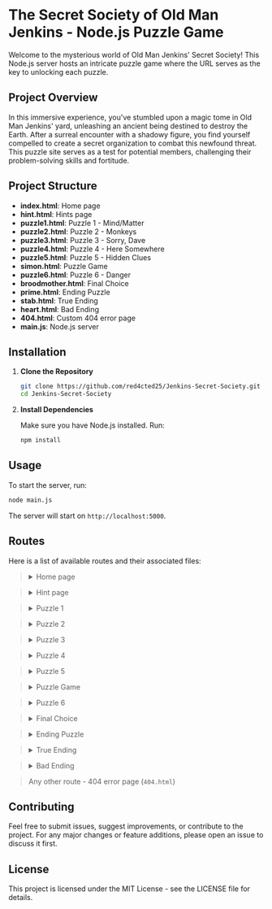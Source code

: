 # The Secret Society of Old Man Jenkins - Node.js Puzzle Game

Welcome to the mysterious world of Old Man Jenkins' Secret Society! This Node.js server hosts an intricate puzzle game where the URL serves as the key to unlocking each puzzle.

## Project Overview

In this immersive experience, you've stumbled upon a magic tome in Old Man Jenkins' yard, unleashing an ancient being destined to destroy the Earth. After a surreal encounter with a shadowy figure, you find yourself compelled to create a secret organization to combat this newfound threat. This puzzle site serves as a test for potential members, challenging their problem-solving skills and fortitude.

## Project Structure

* **index.html**: Home page
* **hint.html**: Hints page
* **puzzle1.html**: Puzzle 1 - Mind/Matter
* **puzzle2.html**: Puzzle 2 - Monkeys
* **puzzle3.html**: Puzzle 3 - Sorry, Dave
* **puzzle4.html**: Puzzle 4 - Here Somewhere
* **puzzle5.html**: Puzzle 5 - Hidden Clues
* **simon.html**: Puzzle Game
* **puzzle6.html**: Puzzle 6 - Danger
* **broodmother.html**: Final Choice
* **prime.html**: Ending Puzzle
* **stab.html**: True Ending
* **heart.html**: Bad Ending
* **404.html**: Custom 404 error page
* **main.js**: Node.js server

## Installation

1. **Clone the Repository**

   ```bash
   git clone https://github.com/red4cted25/Jenkins-Secret-Society.git
   cd Jenkins-Secret-Society
   ```

2. **Install Dependencies**

   Make sure you have Node.js installed. Run:

   ```bash
   npm install
   ```

## Usage

To start the server, run:

```bash
node main.js
```

The server will start on `http://localhost:5000`.



## Routes

Here is a list of available routes and their associated files:

><details><summary>Home page</summary>`/` - (`index.html`)</details> 

><details><summary>Hint page</summary>`/hint` or `/hints` - (`hint.html`)</details> 

><details><summary>Puzzle 1</summary>`/thedoor` - (`puzzle1.html`)</details> 

><details><summary>Puzzle 2</summary>`/mindovermatter` - (`puzzle2.html`)</details> 

><details><summary>Puzzle 3</summary>`/speaknoevil` - (`puzzle3.html`)</details> 

><details><summary>Puzzle 4</summary>`/hal9000` - (`puzzle4.html`)</details>

><details><summary>Puzzle 5</summary>`/secret` or `/escape` - (`puzzle5.html`)</details>

><details><summary>Puzzle Game</summary>`/simon` - (`simon.html`)</details> 

><details><summary>Puzzle 6</summary>`/danger` - (`puzzle6.html`)</details>  

><details><summary>Final Choice</summary>`/broodmother` - (`broodmother.html`)</details>

><details><summary>Ending Puzzle</summary>`/prime` - (`prime.html`)</details>

><details><summary>True Ending</summary>`/stab` - (`stab.html`)</details>

><details><summary>Bad Ending</summary>`/heart` - (`heart.html`)</details>

> Any other route - 404 error page (`404.html`)

## Contributing

Feel free to submit issues, suggest improvements, or contribute to the project. For any major changes or feature additions, please open an issue to discuss it first.

## License

This project is licensed under the MIT License - see the LICENSE file for details.